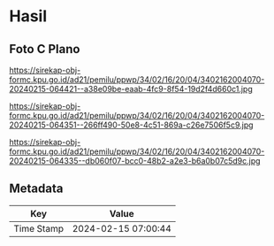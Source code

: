 # Hasil

## Foto C Plano

https://sirekap-obj-formc.kpu.go.id/ad21/pemilu/ppwp/34/02/16/20/04/3402162004070-20240215-064421--a38e09be-eaab-4fc9-8f54-19d2f4d660c1.jpg

https://sirekap-obj-formc.kpu.go.id/ad21/pemilu/ppwp/34/02/16/20/04/3402162004070-20240215-064351--266ff490-50e8-4c51-869a-c26e7506f5c9.jpg

https://sirekap-obj-formc.kpu.go.id/ad21/pemilu/ppwp/34/02/16/20/04/3402162004070-20240215-064335--db060f07-bcc0-48b2-a2e3-b6a0b07c5d9c.jpg


## Metadata

| Key        | Value               |
| ---------- | ------------------- |
| Time Stamp | 2024-02-15 07:00:44 |



